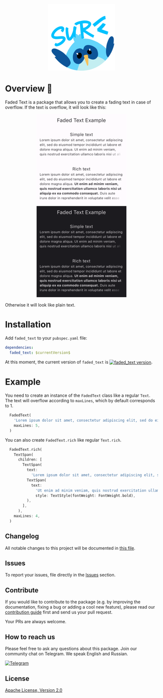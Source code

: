 <p align="center">
<img src="./docs/images/cover.png" height="220" />
</p>

# Overview 🐄 

Faded Text is a package that allows you to create a fading text in case of overflow. If the text is overflow, it will look like this:

<p align="center">
 <img src="./docs/images/example1.png" height="300" />
 <img src="./docs/images/example2.png" height="300" />
</p>

Otherwise it will look like plain text.


# Installation 

Add `faded_text` to your `pubspec.yaml` file:

```yaml
dependencies:
  faded_text: $currentVersion$
```

<p>At this moment, the current version of <code>faded_text</code> is <a href="https://pub.dev/packages/faded_text"><img style="vertical-align:middle;" src="https://img.shields.io/pub/v/faded_text.svg" alt="faded_text version"></a>.</p>

# Example

You need to create an instance of the `FadedText` class like a regular `Text`. The text will overflow according to `maxLines`, which by default corresponds to 1.

```dart
  FadedText(
    'Lorem ipsum dolor sit amet, consectetur adipiscing elit, sed do eiusmod tempor incididunt ut labore et dolore magna aliqua. Ut enim ad minim veniam, quis nostrud exercitation ullamco laboris nisi ut aliquip ex ea commodo consequat. Duis aute irure dolor in reprehenderit in voluptate velit esse cillum dolore eu fugiat nulla pariatur. Excepteur siƒnt occaecat cupidatat non proident, sunt in culpa qui officia deserunt mollit anim id est laborum',
    maxLines: 5,
  )
```

You can also create `FadedText.rich` like regular `Text.rich`.

```dart
  FadedText.rich(
    TextSpan(
      children: [
        TextSpan(
          text:
            'Lorem ipsum dolor sit amet, consectetur adipiscing elit, sed do eiusmod tempor incididunt ut labore et dolore magna aliqua. '),
          TextSpan(
            text:
              'Ut enim ad minim veniam, quis nostrud exercitation ullamco laboris nisi ut aliquip ex ea commodo consequat.',
              style: TextStyle(fontWeight: FontWeight.bold),
          ),
        ],
      ),
    maxLines: 4,
  )
```

## Changelog

All notable changes to this project will be documented in [this file](./CHANGELOG.md).

## Issues

To report your issues, file directly in the [Issues](https://github.com/surfstudio/faded-text/issues) section.

## Contribute

If you would like to contribute to the package (e.g. by improving the documentation, fixing a bug or adding a cool new feature), please read our [contribution guide](./CONTRIBUTING.md) first and send us your pull request.

Your PRs are always welcome.

## How to reach us

Please feel free to ask any questions about this package. Join our community chat on Telegram. We speak English and Russian.

[![Telegram](https://img.shields.io/badge/chat-on%20Telegram-blue.svg)](https://t.me/SurfGear)

## License

[Apache License, Version 2.0](https://www.apache.org/licenses/LICENSE-2.0)
